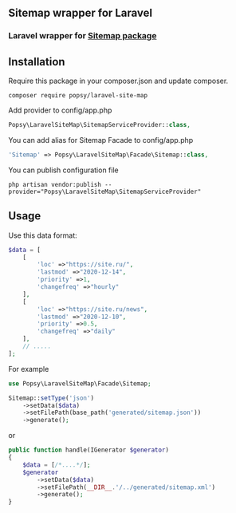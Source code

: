 ## Sitemap wrapper for Laravel

### Laravel wrapper for [Sitemap package](https://github.com/popsycode/test-site-map)

## Installation

Require this package in your composer.json and update composer.

    composer require popsy/laravel-site-map

Add provider to config/app.php

```php
Popsy\LaravelSiteMap\SitemapServiceProvider::class,
```

You can add alias for Sitemap Facade to config/app.php

```php
'Sitemap' => Popsy\LaravelSiteMap\Facade\Sitemap::class,
```

You can publish configuration file

```
php artisan vendor:publish --provider="Popsy\LaravelSiteMap\SitemapServiceProvider"
```


## Usage

Use this data format:

```php
$data = [
    [
        'loc' =>"https://site.ru/",
        'lastmod' =>"2020-12-14",
        'priority' =>1,
        'changefreq' =>"hourly"
    ],
    [
        'loc' =>"https://site.ru/news",
        'lastmod' =>"2020-12-10",
        'priority' =>0.5,
        'changefreq' =>"daily"
    ],
    // .....
];
```
For example

```php
use Popsy\LaravelSiteMap\Facade\Sitemap;

Sitemap::setType('json')
    ->setData($data)
    ->setFilePath(base_path('generated/sitemap.json'))
    ->generate();
```

or

```php
public function handle(IGenerator $generator)
{
    $data = [/*....*/];
    $generator
        ->setData($data)
        ->setFilePath(__DIR__.'/../generated/sitemap.xml')
        ->generate();
}
```
